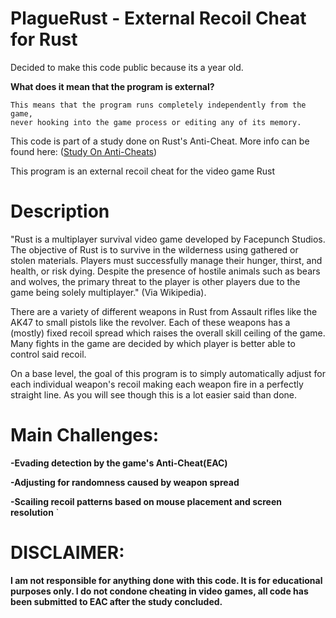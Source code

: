 # PlagueRust - External Recoil Cheat for Rust

Decided to make this code public because its a year old.

**What does it mean that the program is external?**
```
This means that the program runs completely independently from the game,
never hooking into the game process or editing any of its memory.
```
This code is part of a study done on Rust's Anti-Cheat. More info can be found here: ([Study On Anti-Cheats](https://github.com/Rydersel/StudyOnAnticheats/wiki))



This program is an external recoil cheat for the video game Rust

# Description

"Rust is a multiplayer survival video game developed by Facepunch Studios. The objective of Rust is to survive in the wilderness using gathered or stolen materials. Players must successfully manage their hunger, thirst, and health, or risk dying. Despite the presence of hostile animals such as bears and wolves, the primary threat to the player is other players due to the game being solely multiplayer." (Via Wikipedia).

There are a variety of different weapons in Rust from Assault rifles like the AK47 to small pistols like the revolver. Each of these weapons has a (mostly) fixed recoil spread which raises the overall skill ceiling of the game. Many fights in the game are decided by which player is better able to control said recoil. 

On a base level, the goal of this program is to simply automatically adjust for each individual weapon's recoil making each weapon fire in a perfectly straight line. As you will see though this is a lot easier said than done.


# Main Challenges:

**-Evading detection by the game's Anti-Cheat(EAC)**

**-Adjusting for randomness caused by weapon spread**

**-Scailing recoil patterns based on mouse placement and screen resolution**
`



# DISCLAIMER: 
**I am not responsible for anything done with this code. It is for educational purposes only. I do not condone cheating in video games, 
all code has been submitted to EAC after the study concluded.**
